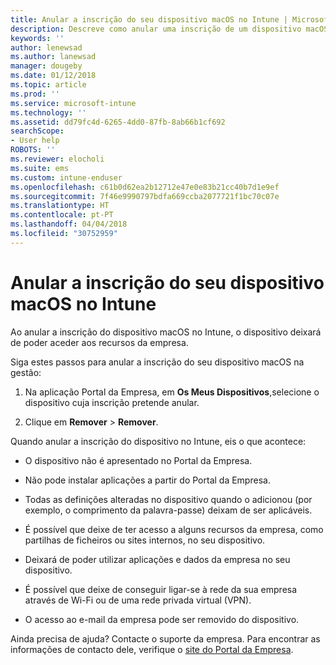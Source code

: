 ```yaml
---
title: Anular a inscrição do seu dispositivo macOS no Intune | Microsoft Docs
description: Descreve como anular uma inscrição de um dispositivo macOS no Intune
keywords: ''
author: lenewsad
ms.author: lanewsad
manager: dougeby
ms.date: 01/12/2018
ms.topic: article
ms.prod: ''
ms.service: microsoft-intune
ms.technology: ''
ms.assetid: dd79fc4d-6265-4dd0-87fb-8ab66b1cf692
searchScope:
- User help
ROBOTS: ''
ms.reviewer: elocholi
ms.suite: ems
ms.custom: intune-enduser
ms.openlocfilehash: c61b0d62ea2b12712e47e0e83b21cc40b7d1e9ef
ms.sourcegitcommit: 7f46e9990797bdfa669ccba2077721f1bc70c07e
ms.translationtype: HT
ms.contentlocale: pt-PT
ms.lasthandoff: 04/04/2018
ms.locfileid: "30752959"
---
```

# <a name="unenroll-your-macos-device-from-intune"></a>Anular a inscrição do seu dispositivo macOS no Intune

Ao anular a inscrição do dispositivo macOS no Intune, o dispositivo deixará de poder aceder aos recursos da empresa.

Siga estes passos para anular a inscrição do seu dispositivo macOS na gestão:

1.  Na aplicação Portal da Empresa, em **Os Meus Dispositivos**,selecione o dispositivo cuja inscrição pretende anular.

2.  Clique em **Remover** > **Remover**.

Quando anular a inscrição do dispositivo no Intune, eis o que acontece:

-   O dispositivo não é apresentado no Portal da Empresa.

-   Não pode instalar aplicações a partir do Portal da Empresa.

-   Todas as definições alteradas no dispositivo quando o adicionou (por exemplo, o comprimento da palavra-passe) deixam de ser aplicáveis.

-   É possível que deixe de ter acesso a alguns recursos da empresa, como partilhas de ficheiros ou sites internos, no seu dispositivo.

-   Deixará de poder utilizar aplicações e dados da empresa no seu dispositivo.

-   É possível que deixe de conseguir ligar-se à rede da sua empresa através de Wi-Fi ou de uma rede privada virtual (VPN).

-   O acesso ao e-mail da empresa pode ser removido do dispositivo.

Ainda precisa de ajuda? Contacte o suporte da empresa. Para encontrar as informações de contacto dele, verifique o [site do Portal da Empresa](https://portal.manage.microsoft.com#HelpDeskDialog).

